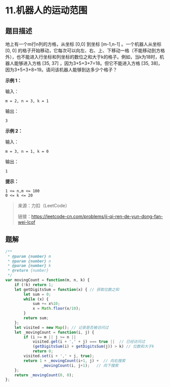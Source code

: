# 11.机器人的运动范围

## 题目描述

地上有一个m行n列的方格，从坐标 [0,0] 到坐标 [m-1,n-1] 。一个机器人从坐标 [0, 0] 的格子开始移动，它每次可以向左、右、上、下移动一格（不能移动到方格外），也不能进入行坐标和列坐标的数位之和大于k的格子。例如，当k为18时，机器人能够进入方格 [35, 37] ，因为3+5+3+7=18。但它不能进入方格 [35, 38]，因为3+5+3+8=19。请问该机器人能够到达多少个格子？

**示例 1：**

输入：

```
m = 2, n = 3, k = 1
```


输出：

```
3
```

**示例 2：**

输入：

```
m = 3, n = 1, k = 0
```

输出：

```
1
```

**提示：**

```
1 <= n,m <= 100
0 <= k <= 20
```



> 来源：力扣（LeetCode）
>
> 链接：https://leetcode-cn.com/problems/ji-qi-ren-de-yun-dong-fan-wei-lcof

## 题解

```js
/**
 * @param {number} m
 * @param {number} n
 * @param {number} k
 * @return {number}
 */
var movingCount = function(m, n, k) {
    if (!k) return 1;
    let getDigitsSum = function(x) { // 获取位数之和
        let sum = 0;
        while (x) {
            sum += x%10;
            x = Math.floor(x/10);
        }
        return sum;
    };
    let visited = new Map(); // 记录是否被访问过
    let _movingCount = function(i, j) {
        if (i >= m || j >= n || 
            visited.get(i + ',' + j) === true ||  // 已经访问过
            (getDigitsSum(i) + getDigitsSum(j)) > k) // 位数和大于k
            return 0;
        visited.set(i + ',' + j, true);
        return 1 + _movingCount(i+1, j) +  // 向右搜索
                _movingCount(i, j+1);   // 向下搜索
    };
    return _movingCount(0, 0);
};
```

